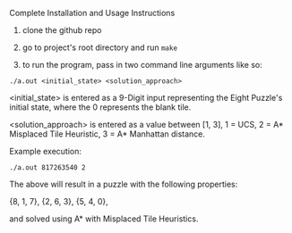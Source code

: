 Complete Installation and Usage Instructions

1. clone the github repo

2. go to project's root directory and run `make`

3. to run the program, pass in two command line arguments like so:

`./a.out <initial_state> <solution_approach>`

<initial_state> is entered as a 9-Digit input representing the Eight Puzzle's initial state, where the 0 represents the blank tile. 

<solution_approach> is entered as a value between [1, 3], 1 = UCS, 2 = A* Misplaced Tile Heuristic, 3 = A* Manhattan distance.

Example execution:

`./a.out 817263540 2`

The above will result in a puzzle with the following properties:

{8, 1, 7},
{2, 6, 3},
{5, 4, 0},

and solved using A* with Misplaced Tile Heuristics.
